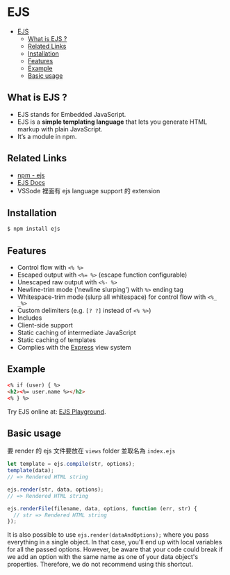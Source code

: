 # EJS

- [EJS](#ejs)
  - [What is EJS ?](#what-is-ejs-)
  - [Related Links](#related-links)
  - [Installation](#installation)
  - [Features](#features)
  - [Example](#example)
  - [Basic usage](#basic-usage)

## What is EJS ?

- EJS stands for Embedded JavaScript.
- EJS is a **simple templating language** that lets you generate HTML markup with plain JavaScript.
- It’s a module in npm.

## Related Links

- [npm - ejs](https://www.npmjs.com/package/ejs)
- [EJS Docs](https://ejs.co/#docs)
- VSSode 裡面有 ejs language support 的 extension

## Installation

```bash
$ npm install ejs
```

## Features

- Control flow with `<% %>`
- Escaped output with `<%= %>` (escape function configurable)
- Unescaped raw output with `<%- %>`
- Newline-trim mode ('newline slurping') with `%>` ending tag
- Whitespace-trim mode (slurp all whitespace) for control flow with `<%_ _%>`
- Custom delimiters (e.g. `[? ?]` instead of `<% %>`)
- Includes
- Client-side support
- Static caching of intermediate JavaScript
- Static caching of templates
- Complies with the [Express](http://expressjs.com/) view system

## Example

```html
<% if (user) { %>
<h2><%= user.name %></h2>
<% } %>
```

Try EJS online at: [EJS Playground](https://ionicabizau.github.io/ejs-playground/).

## Basic usage

要 render 的 ejs 文件要放在 `views` folder 並取名為 `index.ejs`

```jsx
let template = ejs.compile(str, options);
template(data);
// => Rendered HTML string

ejs.render(str, data, options);
// => Rendered HTML string

ejs.renderFile(filename, data, options, function (err, str) {
  // str => Rendered HTML string
});
```

It is also possible to use `ejs.render(dataAndOptions);` where you pass everything in a single object. In that case, you'll end up with local variables for all the passed options. However, be aware that your code could break if we add an option with the same name as one of your data object's properties. Therefore, we do not recommend using this shortcut.
